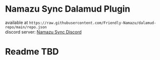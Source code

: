 # Namazu Sync Dalamud Plugin

available at `https://raw.githubusercontent.com/Friendly-Namazu/dalamud-repo/main/repo.json`\
discord server: [Namazu Sync Discord](https://discord.gg/Tgbt2qaydQ)

# Readme TBD

